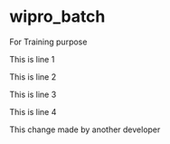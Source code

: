 # wipro_batch
For Training purpose

This is line 1

This is line 2

This is line 3

This is line 4

This change made by another developer
